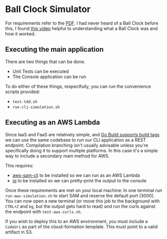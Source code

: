 # Ball Clock Simulator
For requirements refer to the [PDF](Rakuten-BallClockAssignment.pdf). I had never heard of a Ball Clock before this, I found [this video](https://youtu.be/F7K6GIBWPQw) helpful to understanding what a Ball Clock was and how it worked.

## Executing the main application
There are two things that can be done.
- Unit Tests can be executed
- The Console application can be run

To do either of these things, respectfully, you can run the convenience scripts provided:
- `test-tdd.sh`
- `run-cli-simulation.sh`

## Executing as an AWS Lambda
Since IaaS and FaaS are relatively simple, and [Go Build supports build tags](https://dave.cheney.net/2013/10/12/how-to-use-conditional-compilation-with-the-go-build-tool) we can use the same codebase to run our CLI application as a REST endpoint. Compilation branching isn't usually advisable unless you're specifically doing it to support multiple platforms. In this case it's a simple way to include a secondary main method for AWS.

This requires:
- [aws-sam-cli](https://github.com/awslabs/aws-sam-cli) to be installed so we can run as an AWS Lambda
- [jq](https://stedolan.github.io/jq/) to be installed so we can pretty-print the output to the console

Once these requirements are met on your local machine:
In one terminal run `run-aws-simulation.sh` to start SAM and reserve the default port (3000). You can now open a new terminal (or move this job to the background with `CTRL+Z` and `bg`, but the output gets hard to read) and run the curls against the endpoint with `test-aws-curls.sh`.

If you wish to deploy this to an AWS environment, you must include a `CodeUri` as part of the cloud-formation template. This must point to a valid artifact in S3.